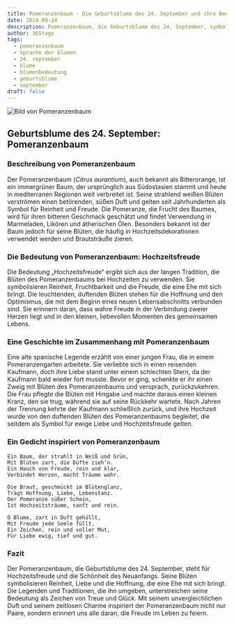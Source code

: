 ```yaml
---
title: Pomeranzenbaum - Die Geburtsblume des 24. September und ihre Bedeutung
date: 2024-09-24
description: Pomeranzenbaum, die Geburtsblume des 24. September, symbolisiert Hochzeitsfreude. Erfahre mehr über ihre Geschichte, Bedeutung und Symbolik in der Sprache der Blumen.
author: 365tage
tags:
  - pomeranzenbaum
  - sprache der blumen
  - 24. september
  - blume
  - blumenbedeutung
  - geburtsblume
  - september
draft: false
---
```


![Bild von Pomeranzenbaum](https://cdn.pixabay.com/photo/2020/04/03/16/23/Orange-blossom-4999435_1280.jpg#center)


## Geburtsblume des 24. September: Pomeranzenbaum

### Beschreibung von Pomeranzenbaum

Der Pomeranzenbaum (_Citrus aurantium_), auch bekannt als Bitterorange, ist ein immergrüner Baum, der ursprünglich aus Südostasien stammt und heute in mediterranen Regionen weit verbreitet ist. Seine strahlend weißen Blüten verströmen einen betörenden, süßen Duft und gelten seit Jahrhunderten als Symbol für Reinheit und Freude. Die Pomeranze, die Frucht des Baumes, wird für ihren bitteren Geschmack geschätzt und findet Verwendung in Marmeladen, Likören und ätherischen Ölen. Besonders bekannt ist der Baum jedoch für seine Blüten, die häufig in Hochzeitsdekorationen verwendet werden und Brautsträuße zieren.

### Die Bedeutung von Pomeranzenbaum: Hochzeitsfreude

Die Bedeutung „Hochzeitsfreude“ ergibt sich aus der langen Tradition, die Blüten des Pomeranzenbaums bei Hochzeiten zu verwenden. Sie symbolisieren Reinheit, Fruchtbarkeit und die Freude, die eine Ehe mit sich bringt. Die leuchtenden, duftenden Blüten stehen für die Hoffnung und den Optimismus, die mit dem Beginn eines neuen Lebensabschnitts verbunden sind. Sie erinnern daran, dass wahre Freude in der Verbindung zweier Herzen liegt und in den kleinen, liebevollen Momenten des gemeinsamen Lebens.

### Eine Geschichte im Zusammenhang mit Pomeranzenbaum

Eine alte spanische Legende erzählt von einer jungen Frau, die in einem Pomeranzengarten arbeitete. Sie verliebte sich in einen reisenden Kaufmann, doch ihre Liebe stand unter einem schlechten Stern, da der Kaufmann bald wieder fort musste. Bevor er ging, schenkte er ihr einen Zweig mit Blüten des Pomeranzenbaums und versprach, zurückzukehren. Die Frau pflegte die Blüten mit Hingabe und machte daraus einen kleinen Kranz, den sie trug, während sie auf seine Rückkehr wartete. Nach Jahren der Trennung kehrte der Kaufmann schließlich zurück, und ihre Hochzeit wurde von den duftenden Blüten des Pomeranzenbaums begleitet, die seitdem als Symbol für ewige Liebe und Hochzeitsfreude gelten.

### Ein Gedicht inspiriert von Pomeranzenbaum

```
Ein Baum, der strahlt in Weiß und Grün,  
Mit Blüten zart, die Düfte zieh’n.  
Ein Hauch von Freude, rein und klar,  
Verbindet Herzen, macht Träume wahr.  

Die Braut, geschmückt im Blütenglanz,  
Trägt Hoffnung, Liebe, Lebenstanz.  
Der Pomeranze süßer Schein,  
Ist Hochzeitsträume, sanft und rein.  

O Blume, zart in Duft gehüllt,  
Mit Freude jede Seele füllt.  
Ein Zeichen, rein und voller Mut,  
Für Liebe ewig, tief und gut.  
```

### Fazit

Der Pomeranzenbaum, die Geburtsblume des 24. September, steht für Hochzeitsfreude und die Schönheit des Neuanfangs. Seine Blüten symbolisieren Reinheit, Liebe und die Hoffnung, die eine Ehe mit sich bringt. Die Legenden und Traditionen, die ihn umgeben, unterstreichen seine Bedeutung als Zeichen von Treue und Glück. Mit seinem unvergleichlichen Duft und seinem zeitlosen Charme inspiriert der Pomeranzenbaum nicht nur Paare, sondern erinnert uns alle daran, die Freude im Leben zu feiern.